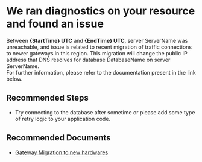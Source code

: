 <properties
  pageTitle="SQL Gateway Migration"
  description="SQL Gateway Migration"
  infoBubbleText="Found recent connectivity issue. See details on the right."
  service="microsoft.sql"
  resource="servers"
  authors="subbu-kandhaswamy, swbhartims"
  ms.author="subbuk, swbharti"
  displayOrder=""
  articleId="GatewayMigration_257E0082-CAC5-4934-812E-AC8DA79D9318"
  diagnosticScenario="crc_sqldb_connectivity"
  selfHelpType="diagnostics"
  supportTopicIds="32630429"
  resourceTags=""
  productPesIds="13491"
  cloudEnvironments="public"
/>

# We ran diagnostics on your resource and found an issue
<!--issueDescription-->
Between <b>{StartTime} UTC</b> and <b>{EndTime} UTC</b>, server <!--$ServerName-->ServerName<!--/$ServerName--> was unreachable, and issue is related to recent migration of traffic connections to newer gateways in this region. This migration will change the public IP address that DNS resolves for database <!--$DatabaseName-->DatabaseName<!--/$DatabaseName--> on server <!--$ServerName-->ServerName<!--/$ServerName-->. <br /> For further information, please refer to the documentation present in the link below.
<!--/issueDescription-->

## **Recommended Steps**

* Try connecting to the database after sometime or please add some type of retry logic to your application code.

## **Recommended Documents**

* [Gateway Migration to new hardwares](https://docs.microsoft.com/en-us/azure/sql-database/sql-database-gateway-migration)

